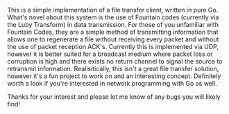 This is a simple implementation of a file transfer client, written in pure Go. What's novel about this system is the use of Fountain codes (currently via the Luby Transform) in data transmission. For those of you unfamiliar with Fountain Codes, they are a simple method of transmitting information that allows one to regenerate a file without receiving every packet and without the use of packet reception ACK's. Currently this is implemented via UDP, however it is better suited for a broadcast medium where packet loss or corruption is high and there exists no return channel to signal the source to retransmit information. Realisitically, this isn't a great file transfer solution, however it's a fun project to work on and an interesting concept. Definitely worth a look if you're interested in network programming with Go as well.

Thanks for your interest and please let me know of any bugs you will likely find!